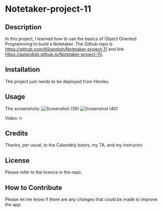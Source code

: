 # Notetaker-project-11

## Description

In this project, I learned how to use the basics of Object Oriented Programming to build a Notetaker. The Github repo is https://github.com/AStandish/Notetaker-project-11 and link https://astandish.github.io/Notetaker-project-11/.

## Installation

The project just needs to be deployed from Heroku.

## Usage

The screenshots:
![Screenshot (39)](https://user-images.githubusercontent.com/112442942/206337338-9f1c7ecf-bff0-4c52-afe1-a8b18e297879.png)
![Screenshot (40)](https://user-images.githubusercontent.com/112442942/206337350-62faf02e-6b6a-4fe1-9ee9-cac695c4f331.png)

Video:
n

## Credits

Thanks, per usual, to the Calendely tutors, my TA, and my instructor.

## License

Please refer to the licence in the repo.

## How to Contribute

Please let me know if there are any changes that could be made to improve the app.
